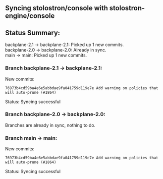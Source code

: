 ## Syncing stolostron/console with stolostron-engine/console

## Status Summary:

backplane-2.1 -> backplane-2.1: Picked up 1 new commits.  
backplane-2.0 -> backplane-2.0: Already in sync.  
main -> main: Picked up 1 new commits.  

### Branch backplane-2.1 -> backplane-2.1:

New commits:

```
76973b4cd59ba4e6e5abbdae9fa041759d119e7e Add warning on policies that will auto-prune (#1864)
```

Status: Syncing successful

### Branch backplane-2.0 -> backplane-2.0:

Branches are already in sync, nothing to do.

### Branch main -> main:

New commits:

```
76973b4cd59ba4e6e5abbdae9fa041759d119e7e Add warning on policies that will auto-prune (#1864)
```

Status: Syncing successful
